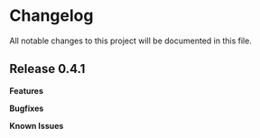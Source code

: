 # Changelog

All notable changes to this project will be documented in this file.

## Release 0.4.1

**Features**

**Bugfixes**

**Known Issues**
